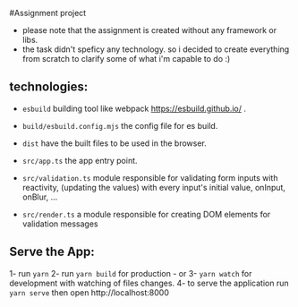 #Assignment project

- please note that the assignment is created without any framework or libs.
- the task didn't speficy any technology. so i decided to create everything from scratch to clarify some of what i'm capable to do :)


## technologies:

- `esbuild` building tool like webpack https://esbuild.github.io/ . 

- `build/esbuild.config.mjs` the config file for es build.

- `dist` have the built files to be used in the browser.

- `src/app.ts` the app entry point.

- `src/validation.ts` module responsible for validating form inputs with reactivity, (updating the values) with every input's initial value, onInput, onBlur, ...

- `src/render.ts` a module responsible for creating DOM elements for validation messages



## Serve the App:

1- run `yarn`
2- run `yarn build` for production - or
3- `yarn watch` for development with watching of files changes.
4- to serve the application run `yarn serve` then open http://localhost:8000







